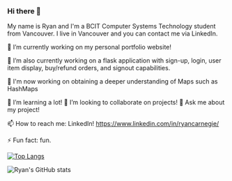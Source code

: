 ### Hi there 👋

My name is Ryan and I'm a BCIT Computer Systems Technology student from Vancouver. I live in Vancouver and you can contact me via LinkedIn.

🔭 I’m currently working on my personal portfolio website!

🔭 I’m also currently working on a flask application with sign-up, login, user item display, buy/refund orders, and signout capabilities. 

🔭 I'm now working on obtaining a deeper understanding of Maps such as HashMaps

🌱 I’m learning a lot! 👯 I’m looking to collaborate on projects! 💬 Ask me about my project!

📫 How to reach me: LinkedIn! https://www.linkedin.com/in/ryancarnegie/

⚡ Fun fact: fun.


[![Top Langs](https://github-readme-stats.vercel.app/api/top-langs/?username=ryancarnegie)](https://github.com/ryancarnegie/github-readme-stats)

![Ryan's GitHub stats](https://github-readme-stats.vercel.app/api?username=ryancarnegie&theme=dark&show_icons=true)
